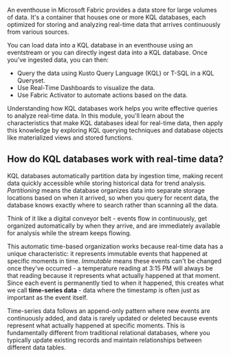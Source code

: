 An eventhouse in Microsoft Fabric provides a data store for large volumes of data. It's a container that houses one or more KQL databases, each optimized for storing and analyzing real-time data that arrives continuously from various sources.

You can load data into a KQL database in an eventhouse using an eventstream or you can directly ingest data into a KQL database.  Once you've ingested data, you can then:

- Query the data using Kusto Query Language (KQL) or T-SQL in a KQL Queryset.
- Use Real-Time Dashboards to visualize the data.
- Use Fabric Activator to automate actions based on the data.

Understanding how KQL databases work helps you write effective queries to analyze real-time data. In this module, you'll learn about the characteristics that make KQL databases ideal for real-time data, then apply this knowledge by exploring KQL querying techniques and database objects like materialized views and stored functions.

## How do KQL databases work with real-time data?

KQL databases automatically partition data by ingestion time, making recent data quickly accessible while storing historical data for trend analysis. *Partitioning* means the database organizes data into separate storage locations based on when it arrived, so when you query for recent data, the database knows exactly where to search rather than scanning all the data.

Think of it like a digital conveyor belt - events flow in continuously, get organized automatically by when they arrive, and are immediately available for analysis while the stream keeps flowing.

This automatic time-based organization works because real-time data has a unique characteristic: it represents immutable events that happened at specific moments in time. *Immutable* means these events can't be changed once they've occurred - a temperature reading at 3:15 PM will always be that reading because it represents what actually happened at that moment. Since each event is permanently tied to when it happened, this creates what we call **time-series data** - data where the timestamp is often just as important as the event itself.

Time-series data follows an append-only pattern where new events are continuously added, and data is rarely updated or deleted because events represent what actually happened at specific moments. This is fundamentally different from traditional relational databases, where you typically update existing records and maintain relationships between different data tables.
